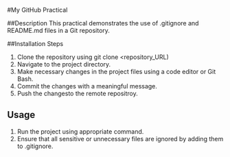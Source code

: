 #My GitHub Practical

##Description
This practical demonstrates the use of .gitignore and README.md files in a Git repository.

##Installation Steps
1. Clone the repository using git clone <repository_URL)
2. Navigate to the project directory.
3. Make necessary changes in the project files using a code editor or Git Bash.
4. Commit the changes with a meaningful message.
5. Push the changesto the remote repositroy.

## Usage
1. Run the project using appropriate command.
2. Ensure that all sensitive or unnecessary files are ignored by adding them to .gitignore.
